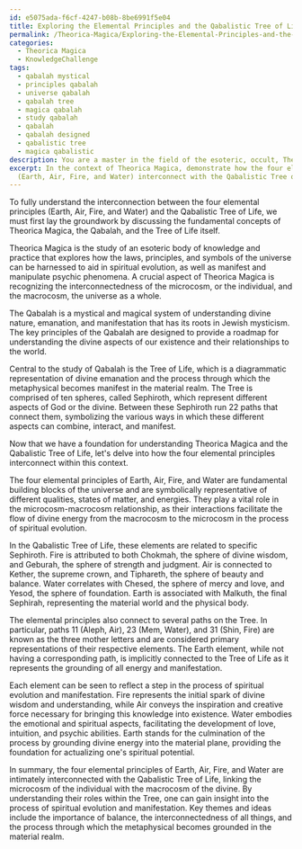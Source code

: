 ```yaml
---
id: e5075ada-f6cf-4247-b08b-8be6991f5e04
title: Exploring the Elemental Principles and the Qabalistic Tree of Life
permalink: /Theorica-Magica/Exploring-the-Elemental-Principles-and-the-Qabalistic-Tree-of-Life/
categories:
  - Theorica Magica
  - KnowledgeChallenge
tags:
  - qabalah mystical
  - principles qabalah
  - universe qabalah
  - qabalah tree
  - magica qabalah
  - study qabalah
  - qabalah
  - qabalah designed
  - qabalistic tree
  - magica qabalistic
description: You are a master in the field of the esoteric, occult, Theorica Magica and Education. You are a writer of tests, challenges, textbooks and deep knowledge on Theorica Magica for initiates and students to gain deep insights and understanding from. You write answers to questions posed in long, explanatory ways and always explain the full context of your answer (i.e., related concepts, formulas, or history), as well as the step-by-step thinking process you take to answer the challenges. Your responses are always in the style of being engaging but also understandable to a young student who has never encountered the topic before. Summarize the key themes, ideas, and conclusions at the end.
excerpt: In the context of Theorica Magica, demonstrate how the four elemental principles
  (Earth, Air, Fire, and Water) interconnect with the Qabalistic Tree of Life, revealing their significance in the process of spiritual evolution and the manifestation of the microcosm within the macrocosm.
---
```

To fully understand the interconnection between the four elemental principles (Earth, Air, Fire, and Water) and the Qabalistic Tree of Life, we must first lay the groundwork by discussing the fundamental concepts of Theorica Magica, the Qabalah, and the Tree of Life itself.

Theorica Magica is the study of an esoteric body of knowledge and practice that explores how the laws, principles, and symbols of the universe can be harnessed to aid in spiritual evolution, as well as manifest and manipulate psychic phenomena. A crucial aspect of Theorica Magica is recognizing the interconnectedness of the microcosm, or the individual, and the macrocosm, the universe as a whole.

The Qabalah is a mystical and magical system of understanding divine nature, emanation, and manifestation that has its roots in Jewish mysticism. The key principles of the Qabalah are designed to provide a roadmap for understanding the divine aspects of our existence and their relationships to the world.

Central to the study of Qabalah is the Tree of Life, which is a diagrammatic representation of divine emanation and the process through which the metaphysical becomes manifest in the material realm. The Tree is comprised of ten spheres, called Sephiroth, which represent different aspects of God or the divine. Between these Sephiroth run 22 paths that connect them, symbolizing the various ways in which these different aspects can combine, interact, and manifest.

Now that we have a foundation for understanding Theorica Magica and the Qabalistic Tree of Life, let's delve into how the four elemental principles interconnect within this context.

The four elemental principles of Earth, Air, Fire, and Water are fundamental building blocks of the universe and are symbolically representative of different qualities, states of matter, and energies. They play a vital role in the microcosm-macrocosm relationship, as their interactions facilitate the flow of divine energy from the macrocosm to the microcosm in the process of spiritual evolution.

In the Qabalistic Tree of Life, these elements are related to specific Sephiroth. Fire is attributed to both Chokmah, the sphere of divine wisdom, and Geburah, the sphere of strength and judgment. Air is connected to Kether, the supreme crown, and Tiphareth, the sphere of beauty and balance. Water correlates with Chesed, the sphere of mercy and love, and Yesod, the sphere of foundation. Earth is associated with Malkuth, the final Sephirah, representing the material world and the physical body.

The elemental principles also connect to several paths on the Tree. In particular, paths 11 (Aleph, Air), 23 (Mem, Water), and 31 (Shin, Fire) are known as the three mother letters and are considered primary representations of their respective elements. The Earth element, while not having a corresponding path, is implicitly connected to the Tree of Life as it represents the grounding of all energy and manifestation.

Each element can be seen to reflect a step in the process of spiritual evolution and manifestation. Fire represents the initial spark of divine wisdom and understanding, while Air conveys the inspiration and creative force necessary for bringing this knowledge into existence. Water embodies the emotional and spiritual aspects, facilitating the development of love, intuition, and psychic abilities. Earth stands for the culmination of the process by grounding divine energy into the material plane, providing the foundation for actualizing one's spiritual potential.

In summary, the four elemental principles of Earth, Air, Fire, and Water are intimately interconnected with the Qabalistic Tree of Life, linking the microcosm of the individual with the macrocosm of the divine. By understanding their roles within the Tree, one can gain insight into the process of spiritual evolution and manifestation. Key themes and ideas include the importance of balance, the interconnectedness of all things, and the process through which the metaphysical becomes grounded in the material realm.
